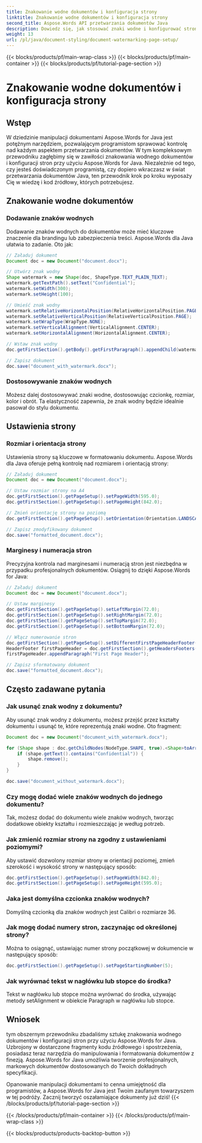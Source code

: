 ```yaml
---
title: Znakowanie wodne dokumentów i konfiguracja strony
linktitle: Znakowanie wodne dokumentów i konfiguracja strony
second_title: Aspose.Words API przetwarzania dokumentów Java
description: Dowiedz się, jak stosować znaki wodne i konfigurować strony za pomocą Aspose.Words dla Java. Kompleksowy przewodnik z kodem źródłowym.
weight: 13
url: /pl/java/document-styling/document-watermarking-page-setup/
---
```


{{< blocks/products/pf/main-wrap-class >}}
{{< blocks/products/pf/main-container >}}
{{< blocks/products/pf/tutorial-page-section >}}

# Znakowanie wodne dokumentów i konfiguracja strony

## Wstęp

W dziedzinie manipulacji dokumentami Aspose.Words for Java jest potężnym narzędziem, pozwalającym programistom sprawować kontrolę nad każdym aspektem przetwarzania dokumentów. W tym kompleksowym przewodniku zagłębimy się w zawiłości znakowania wodnego dokumentów i konfiguracji stron przy użyciu Aspose.Words for Java. Niezależnie od tego, czy jesteś doświadczonym programistą, czy dopiero wkraczasz w świat przetwarzania dokumentów Java, ten przewodnik krok po kroku wyposaży Cię w wiedzę i kod źródłowy, których potrzebujesz.

## Znakowanie wodne dokumentów

### Dodawanie znaków wodnych

Dodawanie znaków wodnych do dokumentów może mieć kluczowe znaczenie dla brandingu lub zabezpieczenia treści. Aspose.Words dla Java ułatwia to zadanie. Oto jak:

```java
// Załaduj dokument
Document doc = new Document("document.docx");

// Utwórz znak wodny
Shape watermark = new Shape(doc, ShapeType.TEXT_PLAIN_TEXT);
watermark.getTextPath().setText("Confidential");
watermark.setWidth(300);
watermark.setHeight(100);

// Umieść znak wodny
watermark.setRelativeHorizontalPosition(RelativeHorizontalPosition.PAGE);
watermark.setRelativeVerticalPosition(RelativeVerticalPosition.PAGE);
watermark.setWrapType(WrapType.NONE);
watermark.setVerticalAlignment(VerticalAlignment.CENTER);
watermark.setHorizontalAlignment(HorizontalAlignment.CENTER);

// Wstaw znak wodny
doc.getFirstSection().getBody().getFirstParagraph().appendChild(watermark);

// Zapisz dokument
doc.save("document_with_watermark.docx");
```

### Dostosowywanie znaków wodnych

Możesz dalej dostosowywać znaki wodne, dostosowując czcionkę, rozmiar, kolor i obrót. Ta elastyczność zapewnia, że znak wodny będzie idealnie pasował do stylu dokumentu.

## Ustawienia strony

### Rozmiar i orientacja strony

Ustawienia strony są kluczowe w formatowaniu dokumentu. Aspose.Words dla Java oferuje pełną kontrolę nad rozmiarem i orientacją strony:

```java
// Załaduj dokument
Document doc = new Document("document.docx");

// Ustaw rozmiar strony na A4
doc.getFirstSection().getPageSetup().setPageWidth(595.0);
doc.getFirstSection().getPageSetup().setPageHeight(842.0);

// Zmień orientację strony na poziomą
doc.getFirstSection().getPageSetup().setOrientation(Orientation.LANDSCAPE);

// Zapisz zmodyfikowany dokument
doc.save("formatted_document.docx");
```

### Marginesy i numeracja stron

Precyzyjna kontrola nad marginesami i numeracją stron jest niezbędna w przypadku profesjonalnych dokumentów. Osiągnij to dzięki Aspose.Words for Java:

```java
// Załaduj dokument
Document doc = new Document("document.docx");

// Ustaw marginesy
doc.getFirstSection().getPageSetup().setLeftMargin(72.0);
doc.getFirstSection().getPageSetup().setRightMargin(72.0);
doc.getFirstSection().getPageSetup().setTopMargin(72.0);
doc.getFirstSection().getPageSetup().setBottomMargin(72.0);

// Włącz numerowanie stron
doc.getFirstSection().getPageSetup().setDifferentFirstPageHeaderFooter(true);
HeaderFooter firstPageHeader = doc.getFirstSection().getHeadersFooters().getByHeaderFooterType(HeaderFooterType.HEADER_FIRST);
firstPageHeader.appendParagraph("First Page Header");

// Zapisz sformatowany dokument
doc.save("formatted_document.docx");
```

## Często zadawane pytania

### Jak usunąć znak wodny z dokumentu?

Aby usunąć znak wodny z dokumentu, możesz przejść przez kształty dokumentu i usunąć te, które reprezentują znaki wodne. Oto fragment:

```java
Document doc = new Document("document_with_watermark.docx");

for (Shape shape : doc.getChildNodes(NodeType.SHAPE, true).<Shape>toArray()) {
    if (shape.getText().contains("Confidential")) {
        shape.remove();
    }
}

doc.save("document_without_watermark.docx");
```

### Czy mogę dodać wiele znaków wodnych do jednego dokumentu?

Tak, możesz dodać do dokumentu wiele znaków wodnych, tworząc dodatkowe obiekty kształtu i rozmieszczając je według potrzeb.

### Jak zmienić rozmiar strony na zgodny z ustawieniami poziomymi?

Aby ustawić dozwolony rozmiar strony w orientacji poziomej, zmień szerokość i wysokość strony w następujący sposób:

```java
doc.getFirstSection().getPageSetup().setPageWidth(842.0);
doc.getFirstSection().getPageSetup().setPageHeight(595.0);
```

### Jaka jest domyślna czcionka znaków wodnych?

Domyślną czcionką dla znaków wodnych jest Calibri o rozmiarze 36.

### Jak mogę dodać numery stron, zaczynając od określonej strony?

Można to osiągnąć, ustawiając numer strony początkowej w dokumencie w następujący sposób:

```java
doc.getFirstSection().getPageSetup().setPageStartingNumber(5);
```

### Jak wyrównać tekst w nagłówku lub stopce do środka?

Tekst w nagłówku lub stopce można wyrównać do środka, używając metody setAlignment w obiekcie Paragraph w nagłówku lub stopce.

## Wniosek

tym obszernym przewodniku zbadaliśmy sztukę znakowania wodnego dokumentów i konfiguracji stron przy użyciu Aspose.Words for Java. Uzbrojony w dostarczone fragmenty kodu źródłowego i spostrzeżenia, posiadasz teraz narzędzia do manipulowania i formatowania dokumentów z finezją. Aspose.Words for Java umożliwia tworzenie profesjonalnych, markowych dokumentów dostosowanych do Twoich dokładnych specyfikacji.

Opanowanie manipulacji dokumentami to cenna umiejętność dla programistów, a Aspose.Words for Java jest Twoim zaufanym towarzyszem w tej podróży. Zacznij tworzyć oszałamiające dokumenty już dziś!
{{< /blocks/products/pf/tutorial-page-section >}}

{{< /blocks/products/pf/main-container >}}
{{< /blocks/products/pf/main-wrap-class >}}

{{< blocks/products/products-backtop-button >}}
